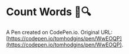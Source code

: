 # Count Words 📖🔍 

A Pen created on CodePen.io. Original URL: [https://codepen.io/tomhodgins/pen/WwEOQP](https://codepen.io/tomhodgins/pen/WwEOQP).

